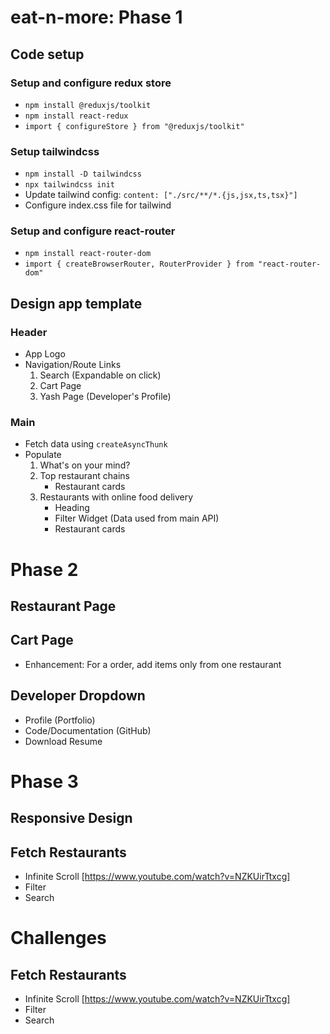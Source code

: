 # eat-n-more: Phase 1

## Code setup
### Setup and configure redux store
* `npm install @reduxjs/toolkit`
* `npm install react-redux`
* `import { configureStore } from "@reduxjs/toolkit"`
### Setup tailwindcss
* `npm install -D tailwindcss`
* `npx tailwindcss init`
* Update tailwind config: `content: ["./src/**/*.{js,jsx,ts,tsx}"]`
* Configure index.css file for tailwind
### Setup and configure react-router
* `npm install react-router-dom`
* `import { createBrowserRouter, RouterProvider } from "react-router-dom"`

## Design app template
### Header
* App Logo
* Navigation/Route Links
    1. Search (Expandable on click)
    2. Cart Page
    3. Yash Page (Developer's Profile)
### Main
* Fetch data using `createAsyncThunk`
* Populate 
    1. What's on your mind?
    2. Top restaurant chains
        * Restaurant cards
    3. Restaurants with online food delivery
        * Heading
        * Filter Widget (Data used from main API)
        * Restaurant cards


# Phase 2
## Restaurant Page
## Cart Page
* Enhancement: For a order, add items only from one restaurant
## Developer Dropdown
* Profile (Portfolio)
* Code/Documentation (GitHub)
* Download Resume


# Phase 3
## Responsive Design

## Fetch Restaurants
* Infinite Scroll [https://www.youtube.com/watch?v=NZKUirTtxcg]
* Filter
* Search


# Challenges
## Fetch Restaurants
* Infinite Scroll [https://www.youtube.com/watch?v=NZKUirTtxcg]
* Filter
* Search



